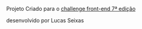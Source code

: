 Projeto Criado para o [challenge front-end 7ª edição](https://www.alura.com.br/challenges/front-end-7)


desenvolvido por Lucas Seixas
